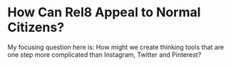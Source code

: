 # How Can Rel8 Appeal to Normal Citizens?

My focusing question here is: How might we create thinking tools that are one step more complicated than Instagram, Twitter and Pinterest? 
